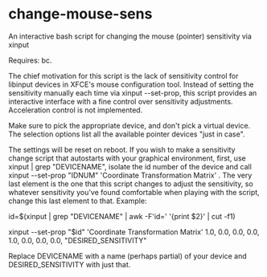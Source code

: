 # change-mouse-sens
An interactive bash script for changing the mouse (pointer) sensitivity via xinput

Requires: bc.

The chief motivation for this script is the lack of sensitivity control for libinput devices in XFCE's mouse configuration tool. Instead of setting the sensitivity manually each time via xinput --set-prop, this script provides an interactive interface with a fine control over sensitivity adjustments. Acceleration control is not implemented.

Make sure to pick the appropriate device, and don't pick a virtual device. The selection options list all the available pointer devices "just in case".

The settings will be reset on reboot. If you wish to make a sensitivity change script that autostarts with your graphical environment, first, use xinput | grep "DEVICENAME", isolate the id number of the device and call xinput --set-prop "IDNUM" 'Coordinate Transformation Matrix' <elements of the matrix>. The very last element is the one that this script changes to adjust the sensitivity, so whatever sensitivity you've found comfortable when playing with the script, change this last element to that. Example:

id=$(xinput | grep "DEVICENAME" | awk -F'id=' '{print $2}' | cut -f1)

xinput --set-prop "$id" 'Coordinate Transformation Matrix' 1.0, 0.0, 0.0, 0.0, 1.0, 0.0, 0.0, 0.0, "DESIRED_SENSITIVITY"

Replace DEVICENAME with a name (perhaps partial) of your device and DESIRED_SENSITIVITY with just that.
